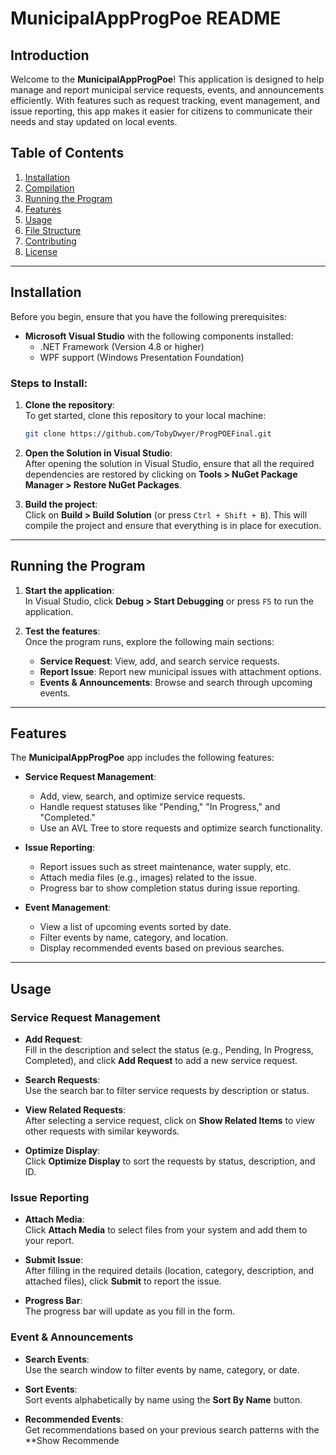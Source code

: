 # MunicipalAppProgPoe README

## Introduction

Welcome to the **MunicipalAppProgPoe**! This application is designed to help manage and report municipal service requests, events, and announcements efficiently. With features such as request tracking, event management, and issue reporting, this app makes it easier for citizens to communicate their needs and stay updated on local events.

## Table of Contents

1. [Installation](#installation)
2. [Compilation](#compilation)
3. [Running the Program](#running-the-program)
4. [Features](#features)
5. [Usage](#usage)
6. [File Structure](#file-structure)
7. [Contributing](#contributing)
8. [License](#license)

---

## Installation

Before you begin, ensure that you have the following prerequisites:

- **Microsoft Visual Studio** with the following components installed:
  - .NET Framework (Version 4.8 or higher)
  - WPF support (Windows Presentation Foundation)

### Steps to Install:

1. **Clone the repository**:  
   To get started, clone this repository to your local machine:
   ```bash
   git clone https://github.com/TobyDwyer/ProgPOEFinal.git
   
2. **Open the Solution in Visual Studio**:  
   After opening the solution in Visual Studio, ensure that all the required dependencies are restored by clicking on **Tools > NuGet Package Manager > Restore NuGet Packages**.

3. **Build the project**:  
   Click on **Build > Build Solution** (or press `Ctrl + Shift + B`). This will compile the project and ensure that everything is in place for execution.

---

## Running the Program

1. **Start the application**:  
   In Visual Studio, click **Debug > Start Debugging** or press `F5` to run the application.

2. **Test the features**:  
   Once the program runs, explore the following main sections:
   - **Service Request**: View, add, and search service requests.
   - **Report Issue**: Report new municipal issues with attachment options.
   - **Events & Announcements**: Browse and search through upcoming events.

---

## Features

The **MunicipalAppProgPoe** app includes the following features:

- **Service Request Management**:
  - Add, view, search, and optimize service requests.
  - Handle request statuses like "Pending," "In Progress," and "Completed."
  - Use an AVL Tree to store requests and optimize search functionality.

- **Issue Reporting**:
  - Report issues such as street maintenance, water supply, etc.
  - Attach media files (e.g., images) related to the issue.
  - Progress bar to show completion status during issue reporting.

- **Event Management**:
  - View a list of upcoming events sorted by date.
  - Filter events by name, category, and location.
  - Display recommended events based on previous searches.

---

## Usage

### Service Request Management

- **Add Request**:  
   Fill in the description and select the status (e.g., Pending, In Progress, Completed), and click **Add Request** to add a new service request.

- **Search Requests**:  
   Use the search bar to filter service requests by description or status.

- **View Related Requests**:  
   After selecting a service request, click on **Show Related Items** to view other requests with similar keywords.

- **Optimize Display**:  
   Click **Optimize Display** to sort the requests by status, description, and ID.

### Issue Reporting

- **Attach Media**:  
   Click **Attach Media** to select files from your system and add them to your report.

- **Submit Issue**:  
   After filling in the required details (location, category, description, and attached files), click **Submit** to report the issue.

- **Progress Bar**:  
   The progress bar will update as you fill in the form.

### Event & Announcements

- **Search Events**:  
   Use the search window to filter events by name, category, or date.

- **Sort Events**:  
   Sort events alphabetically by name using the **Sort By Name** button.

- **Recommended Events**:  
   Get recommendations based on your previous search patterns with the **Show Recommende

